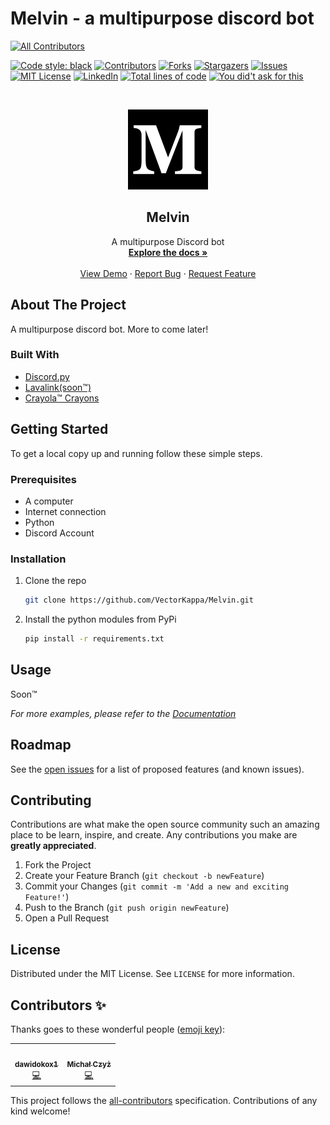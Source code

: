 # Melvin - a multipurpose discord bot

<!-- ALL-CONTRIBUTORS-BADGE:START - Do not remove or modify this section -->
[![All Contributors](https://img.shields.io/badge/all_contributors-2-orange.svg?style=for-the-badge)](#contributors)
<!-- ALL-CONTRIBUTORS-BADGE:END -->

[![Code style: black][codestyle-shield]][codestyle-url]
[![Contributors][contributors-shield]][contributors-url]
[![Forks][forks-shield]][forks-url]
[![Stargazers][stars-shield]][stars-url]
[![Issues][issues-shield]][issues-url]
[![MIT License][license-shield]][license-url]
[![LinkedIn][linkedin-shield]][linkedin-url]
[![Total lines of code][codelines-shield]][codelines-url]
[![You did't ask for this][ydaft-shield]][ydaft-url]

<!-- PROJECT LOGO -->
<!-- markdownlint-disable -->
<br />
<p align="center">
  <a href="https://github.com/VectorKappa/Melvin">
    <img src="images/Melvin.png" alt="Logo" width="128" height="128">
  </a>

  <h2 align="center">Melvin</h2>

  <p align="center">
    A multipurpose Discord bot
    <br />
    <a href="https://github.com/VectorKappa/Melvin"><strong>Explore the docs »</strong></a>
    <br />
    <br />
    <a href="https://github.com/VectorKappa/Melvin">View Demo</a>
    ·
    <a href="https://github.com/VectorKappa/Melvin/issues">Report Bug</a>
    ·
    <a href="https://github.com/VectorKappa/Melvin/issues">Request Feature</a>
  </p>
</p>
<!-- markdownlint-restore -->

## About The Project

A multipurpose discord bot. More to come later!

### Built With

- [Discord.py](https://github.com/Rapptz/discord.py)
- [Lavalink(soon™)](https://github.com/Frederikam/Lavalink/)
- [Crayola™ Crayons](https://www.crayola.com/)

<!-- GETTING STARTED -->

## Getting Started

To get a local copy up and running follow these simple steps.

### Prerequisites

- A computer
- Internet connection
- Python
- Discord Account

### Installation

1. Clone the repo

   ```sh
   git clone https://github.com/VectorKappa/Melvin.git
   ```

2. Install the python modules from PyPi

   ```sh
   pip install -r requirements.txt
   ```

## Usage

Soon™

_For more examples, please refer to the [Documentation](https://github.com/VectorKappa/Melvin/wiki)_

## Roadmap

See the [open issues](https://github.com/VectorKappa/Melvin/issues) for a list of proposed features (and known issues).

## Contributing

Contributions are what make the open source community such an amazing place to be learn, inspire, and create. Any contributions you make are **greatly appreciated**.

1. Fork the Project
2. Create your Feature Branch (`git checkout -b newFeature`)
3. Commit your Changes (`git commit -m 'Add a new and exciting Feature!'`)
4. Push to the Branch (`git push origin newFeature`)
5. Open a Pull Request

<!-- LICENSE -->

## License

Distributed under the MIT License. See `LICENSE` for more information.

[contributors-shield]: https://img.shields.io/github/contributors/VectorKappa/Melvin.svg?style=for-the-badge
[contributors-url]: https://github.com/VectorKappa/Melvin/graphs/contributors
[forks-shield]: https://img.shields.io/github/forks/VectorKappa/Melvin.svg?style=for-the-badge
[forks-url]: https://github.com/VectorKappa/Melvin/network/members
[stars-shield]: https://img.shields.io/github/stars/VectorKappa/Melvin.svg?style=for-the-badge
[stars-url]: https://github.com/VectorKappa/Melvin/stargazers
[issues-shield]: https://img.shields.io/github/issues/VectorKappa/Melvin.svg?style=for-the-badge
[issues-url]: https://github.com/VectorKappa/Melvin/issues
[license-shield]: https://img.shields.io/github/license/VectorKappa/Melvin.svg?style=for-the-badge
[license-url]: https://github.com/VectorKappa/Melvin/blob/master/LICENSE.txt
[linkedin-shield]: https://img.shields.io/badge/-LinkedIn-black.svg?style=for-the-badge&logo=linkedin&colorB=555
[linkedin-url]: https://linkedin.com/in/VectorKappa
[codestyle-shield]: https://img.shields.io/badge/code%20style-black-000000?style=for-the-badge
[codestyle-url]: https://github.com/psf/black
[codelines-shield]: https://img.shields.io/tokei/lines/github/VectorKappa/Melvin?style=for-the-badge
[codelines-url]: https://www.gitmemory.com/VectorKappa/Melvin
[ydaft-shield]: https://img.shields.io/badge/You%20didn't-Ask%20for%20this-lightgrey?style=for-the-badge
[ydaft-url]: http://endless.horse/

## Contributors ✨

Thanks goes to these wonderful people ([emoji key](https://allcontributors.org/docs/en/emoji-key)):

<!-- ALL-CONTRIBUTORS-LIST:START - Do not remove or modify this section -->
<!-- prettier-ignore-start -->
<!-- markdownlint-disable -->
<table>
  <tr>
    <td align="center"><a href="https://github.com/dawidokox1"><img src="https://avatars.githubusercontent.com/u/16292679?v=4?s=100" width="100px;" alt=""/><br /><sub><b>dawidokox1</b></sub></a><br /><a href="https://github.com/VectorKappa/Melvin/commits?author=dawidokox1" title="Code">💻</a></td>
    <td align="center"><a href="http://mczyz.icu"><img src="https://avatars.githubusercontent.com/u/26971938?v=4?s=100" width="100px;" alt=""/><br /><sub><b>Michał Czyż</b></sub></a><br /><a href="https://github.com/VectorKappa/Melvin/commits?author=eRgo35" title="Code">💻</a></td>
  </tr>
</table>

<!-- markdownlint-restore -->
<!-- prettier-ignore-end -->

<!-- ALL-CONTRIBUTORS-LIST:END -->

This project follows the [all-contributors](https://github.com/all-contributors/all-contributors) specification. Contributions of any kind welcome!
